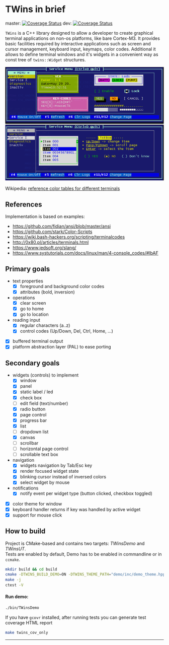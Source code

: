 # TWins in brief

master: [![Coverage Status](https://coveralls.io/repos/bitbucket/mmidor/twins/badge.svg?branch=master)](https://coveralls.io/bitbucket/mmidor/twins?branch=master) 
dev: [![Coverage Status](https://coveralls.io/repos/bitbucket/mmidor/twins/badge.svg?branch=dev)](https://coveralls.io/bitbucket/mmidor/twins?branch=dev)

`TWins` is a C++ library designed to allow a developer to create graphical terminal applications on non-os platforms, like bare Cortex-M3.
It provides basic facilities required by interactive applications such as screen and cursor management, keyboard input, keymaps, color codes.
Additional it allows to define terminal windows and it's widgets in a convenient way as const tree of `twins::Widget` structures.

![example 1](doc/sshot5.png)
![example 2](doc/sshot6.png)

Wikipedia: [reference color tables for different terminals](https://en.m.wikipedia.org/wiki/ANSI_escape_code)

## References

Implementation is based on examples:

* https://github.com/fidian/ansi/blob/master/ansi
* https://github.com/stark/Color-Scripts
* https://wiki.bash-hackers.org/scripting/terminalcodes
* http://0x80.pl/articles/terminals.html
* https://www.jedsoft.org/slang/
* https://www.systutorials.com/docs/linux/man/4-console_codes/#lbAF

## Primary goals

- text properties
    - [x] foreground and background color codes
    - [x] attributes (bold, inversion)
- operations
    - [x] clear screen
    - [x] go to home
    - [x] go to location
- reading input
    - [x] regular characters (a..z)
    - [x] control codes (Up/Down, Del, Ctrl, Home, ...)
- [x] buffered terminal output
- [x] platform abstraction layer (PAL) to ease porting

## Secondary goals

- widgets (controls) to implement
    - [x] window
    - [x] panel
    - [x] static label / led
    - [x] check box
    - [ ] edit field (text/number)
    - [x] radio button
    - [x] page control
    - [x] progress bar
    - [x] list
    - [ ] dropdown list
    - [x] canvas
    - [ ] scrollbar
    - [ ] horizontal page control
    - [ ] scrollable text box
- navigation
    - [x] widgets navigation by Tab/Esc key
    - [x] render focused widget state
    - [x] blinking cursor instead of inversed colors
    - [x] select widget by mouse
- notifications
    - [x] notify event per widget type (button clicked, checkbox toggled)
- [x] color theme for window
- [x] keyboard handler returns if key was handled by active widget
- [x] support for mouse click

## How to build

Project is CMake-based and contains two targets: *TWinsDemo* and *TWinsUT*.  
Tests are enabled by default, Demo has to be enabled in commandline or in `ccmake`.

```bash
mkdir build && cd build
cmake -DTWINS_BUILD_DEMO=ON -DTWINS_THEME_PATH="demo/inc/demo_theme.hpp" ..
make -j
ctest -V
```

#### Run demo:

```bash
./bin/TWinsDemo
```

If you have `gcovr` installed, after running tests you can generate test coverage HTML report

```bash
make twins_cov_only
```

---

